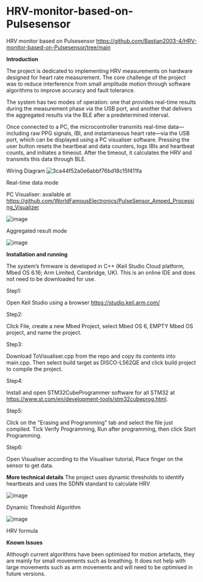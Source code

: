 # HRV-monitor-based-on-Pulsesensor
HRV monitor based on Pulsesensor
https://github.com/Bastian2003-4/HRV-monitor-based-on-Pulsesensor/tree/main

**Introduction**

The project is dedicated to implementing HRV measurements on hardware designed for heart rate measurement. The core challenge of the project was to reduce interference from small amplitude motion through software algorithms to improve accuracy and fault tolerance.

The system has two modes of operation: one that provides real-time results during the measurement phase via the USB port, and another that delivers the aggregated results via the BLE after a predetermined interval.

Once connected to a PC, the microcontroller transmits real-time data—including raw PPG signals, IBI, and instantaneous heart rate—via the USB port, which can be displayed using a PC visualiser software. Pressing the user button resets the heartbeat and data counters, logs IBIs and heartbeat counts, and initiates a timeout. After the timeout, it calculates the HRV and transmits this data through BLE.


Wiring Diagram
![3ca44f52a0e6abbf76bd18c15f411fa](https://github.com/Bastian2003-4/HRV-monitor-based-on-Pulsesensor/assets/115745326/ee46647a-835f-4e23-88bf-68ebe735b813)


Real-time data mode

PC Visualiser: available at https://github.com/WorldFamousElectronics/PulseSensor_Amped_Processing_Visualizer

![image](https://github.com/Bastian2003-4/HRV-monitor-based-on-Pulsesensor/assets/115745326/bb0772b8-d366-4b02-84f5-839d8a5a3712)


Aggregated result mode

![image](https://github.com/Bastian2003-4/HRV-monitor-based-on-Pulsesensor/assets/115745326/b94696b1-8d3b-4f4d-a6b2-bcf9eae07634)


**Installation and running**

The system’s firmware is developed in C++ (Keil Studio Cloud platform, Mbed OS 6.16; Arm Limited, Cambridge, UK). This is an online IDE and does not need to be downloaded for use.

Step1:

Open Keil Studio using a browser https://studio.keil.arm.com/

Step2:

Click File, create a new Mbed Project, select Mbed OS 6, EMPTY Mbed OS project, and name the project.

Step3:

Download ToVisualiser.cpp from the repo and copy its contents into main.cpp. Then select build target as DISCO-L562QE and click build project to compile the project.

Step4:

Install and open STM32CubeProgrammer software for all STM32 at https://www.st.com/en/development-tools/stm32cubeprog.html.

Step5:

Click on the "Erasing and Programming" tab and select the file just compiled. Tick Verify Programming, Run after programming, then click Start Programming.

Step6:

Open Visualiser according to the Visualiser tutorial, Place  finger on the sensor to get data.

**More technical details**
The project uses dynamic thresholds to identify heartbeats and uses the SDNN standard to calculate HRV

![image](https://github.com/Bastian2003-4/HRV-monitor-based-on-Pulsesensor/assets/115745326/a668fbb7-9d75-4377-aa67-afc66b8ddc40)

Dynamic Threshold Algorithm

![image](https://github.com/Bastian2003-4/HRV-monitor-based-on-Pulsesensor/assets/115745326/d3786b7c-6c40-493a-8fd0-204b299d2a9c)

HRV formula

**Known Issues**

Although current algorithms have been optimised for motion artefacts, they are mainly for small movements such as breathing. It does not help with large movements such as arm movements and will need to be optimised in future versions.
